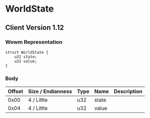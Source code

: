 # WorldState
## Client Version 1.12

### Wowm Representation
```rust,ignore
struct WorldState {
    u32 state;
    u32 value;
}
```
### Body
| Offset | Size / Endianness | Type | Name | Description |
| ------ | ----------------- | ---- | ---- | ----------- |
| 0x00 | 4 / Little | u32 | state |  |
| 0x04 | 4 / Little | u32 | value |  |
